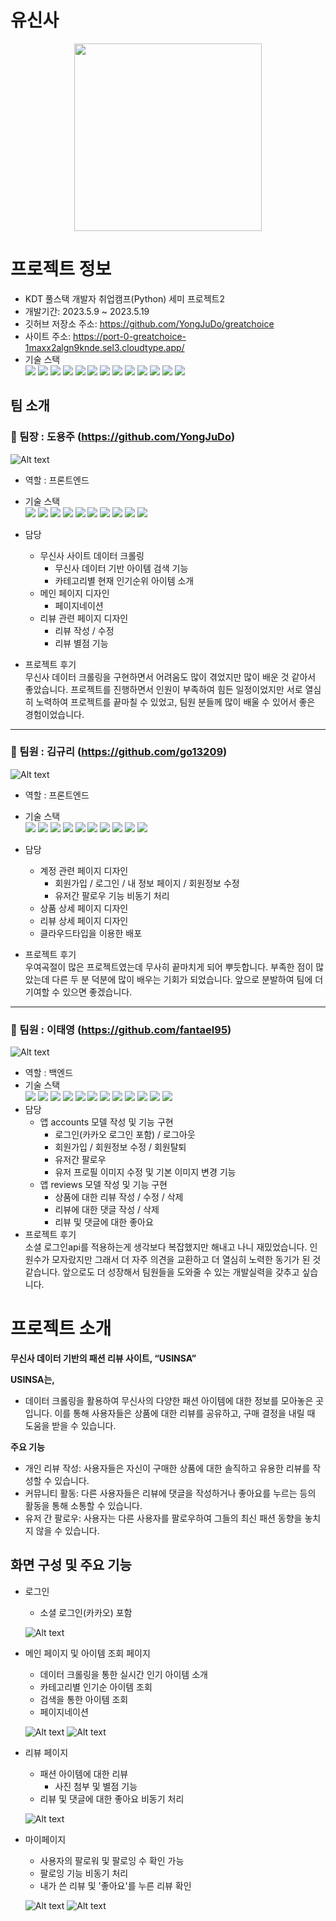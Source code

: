 # 유신사
<p align="center"><img src=".\static\img\logo.png" height="300"></p>

# 프로젝트 정보
- KDT 풀스택 개발자 취업캠프(Python) 세미 프로젝트2
- 개발기간: 2023.5.9 ~ 2023.5.19
- 깃허브 저장소 주소: https://github.com/YongJuDo/greatchoice
- 사이트 주소: https://port-0-greatchoice-1maxx2algn9knde.sel3.cloudtype.app/
- 기술 스택  
    <img src="https://img.shields.io/badge/python-3776AB?style=for-the-badge&logo=python&logoColor=white">
    <img src="https://img.shields.io/badge/django-092E20?style=for-the-badge&logo=django&logoColor=white">
    <img src="https://img.shields.io/badge/kakao social login API-FFCD00?style=for-the-badge&logo=kakao&logoColor=white">
    <img src="https://img.shields.io/badge/mysql-4479A1?style=for-the-badge&logo=mysql&logoColor=white">
    <img src="https://img.shields.io/badge/html5-E34F26?style=for-the-badge&logo=html5&logoColor=white">
    <img src="https://img.shields.io/badge/css3-1572B6?style=for-the-badge&logo=css3&logoColor=white">
    <img src="https://img.shields.io/badge/javascript-F7DF1E?style=for-the-badge&logo=javascript&logoColor=white">
    <img src="https://img.shields.io/badge/axios-5A29E4?style=for-the-badge&logo=axios&logoColor=white">
    <img src="https://img.shields.io/badge/bootstrap-7952B3?style=for-the-badge&logo=bootstrap&logoColor=white">
    <img src="https://img.shields.io/badge/Tailwind CSS-06B6D4?style=for-the-badge">
    <img src="https://img.shields.io/badge/figma-F24E1E?style=for-the-badge&logo=figma&logoColor=white">
    <img src="https://img.shields.io/badge/notion-000000?style=for-the-badge&logo=notion&logoColor=white">
    <img src="https://img.shields.io/badge/github-181717?style=for-the-badge&logo=github&logoColor=white">

## 팀 소개
### 👑 팀장 : 도용주 (https://github.com/YongJuDo)
![Alt text](image.png)

- 역할 : 프론트엔드
- 기술 스택  
    <img src="https://img.shields.io/badge/python-3776AB?style=for-the-badge&logo=python&logoColor=white">
    <img src="https://img.shields.io/badge/django-092E20?style=for-the-badge&logo=django&logoColor=white">
    <img src="https://img.shields.io/badge/mysql-4479A1?style=for-the-badge&logo=mysql&logoColor=white">
    <img src="https://img.shields.io/badge/html5-E34F26?style=for-the-badge&logo=html5&logoColor=white">
    <img src="https://img.shields.io/badge/css3-1572B6?style=for-the-badge&logo=css3&logoColor=white">
    <img src="https://img.shields.io/badge/javascript-F7DF1E?style=for-the-badge&logo=javascript&logoColor=white">
    <img src="https://img.shields.io/badge/axios-5A29E4?style=for-the-badge&logo=axios&logoColor=white">
    <img src="https://img.shields.io/badge/bootstrap-7952B3?style=for-the-badge&logo=bootstrap&logoColor=white">
    <img src="https://img.shields.io/badge/Tailwind CSS-06B6D4?style=for-the-badge">
    <img src="https://img.shields.io/badge/figma-F24E1E?style=for-the-badge&logo=figma&logoColor=white">

- 담당
    - 무신사 사이트 데이터 크롤링
        - 무신사 데이터 기반 아이템 검색 기능
        - 카테고리별 현재 인기순위 아이템 소개
    - 메인 페이지 디자인
        - 페이지네이션
    - 리뷰 관련 페이지 디자인
        - 리뷰 작성 / 수정
        - 리뷰 별점 기능
- 프로젝트 후기  
    무신사 데이터 크롤링을 구현하면서 어려움도 많이 겪었지만 많이 배운 것 같아서 좋았습니다. 프로젝트를 진행하면서 인원이 부족하여 힘든 일정이었지만 서로 열심히 노력하여 프로젝트를 끝마칠 수 있었고, 팀원 분들께 많이 배울 수 있어서 좋은 경험이었습니다.

---

### 🍊 팀원 : 김규리 (https://github.com/go13209)
![Alt text](image-2.png)

- 역할 : 프론트엔드
- 기술 스택  
    <img src="https://img.shields.io/badge/python-3776AB?style=for-the-badge&logo=python&logoColor=white">
    <img src="https://img.shields.io/badge/django-092E20?style=for-the-badge&logo=django&logoColor=white">
    <img src="https://img.shields.io/badge/mysql-4479A1?style=for-the-badge&logo=mysql&logoColor=white">
    <img src="https://img.shields.io/badge/html5-E34F26?style=for-the-badge&logo=html5&logoColor=white">
    <img src="https://img.shields.io/badge/css3-1572B6?style=for-the-badge&logo=css3&logoColor=white">
    <img src="https://img.shields.io/badge/javascript-F7DF1E?style=for-the-badge&logo=javascript&logoColor=white">
    <img src="https://img.shields.io/badge/axios-5A29E4?style=for-the-badge&logo=axios&logoColor=white">
    <img src="https://img.shields.io/badge/bootstrap-7952B3?style=for-the-badge&logo=bootstrap&logoColor=white">
    <img src="https://img.shields.io/badge/Tailwind CSS-06B6D4?style=for-the-badge">
    <img src="https://img.shields.io/badge/notion-000000?style=for-the-badge&logo=notion&logoColor=white">

- 담당
    - 계정 관련 페이지 디자인
        - 회원가입 / 로그인 / 내 정보 페이지 / 회원정보 수정
        - 유저간 팔로우 기능 비동기 처리
    - 상품 상세 페이지 디자인
    - 리뷰 상세 페이지 디자인
    - 클라우드타입을 이용한 배포
- 프로젝트 후기  
    우여곡절이 많은 프로젝트였는데 무사히 끝마치게 되어 뿌듯합니다. 부족한 점이 많았는데 다른 두 분 덕분에 많이 배우는 기회가 되었습니다. 앞으로 분발하여 팀에 더 기여할 수 있으면 좋겠습니다.

---

### 🥳 팀원 : 이태영 (https://github.com/fantael95)
![Alt text](image-1.png)

- 역할 : 백엔드
- 기술 스택  
    <img src="https://img.shields.io/badge/python-3776AB?style=for-the-badge&logo=python&logoColor=white">
    <img src="https://img.shields.io/badge/django-092E20?style=for-the-badge&logo=django&logoColor=white">
    <img src="https://img.shields.io/badge/kakao social login API-FFCD00?style=for-the-badge&logo=kakao&logoColor=white">
    <img src="https://img.shields.io/badge/mysql-4479A1?style=for-the-badge&logo=mysql&logoColor=white">
    <img src="https://img.shields.io/badge/html5-E34F26?style=for-the-badge&logo=html5&logoColor=white">
    <img src="https://img.shields.io/badge/css3-1572B6?style=for-the-badge&logo=css3&logoColor=white">
    <img src="https://img.shields.io/badge/javascript-F7DF1E?style=for-the-badge&logo=javascript&logoColor=white">
    <img src="https://img.shields.io/badge/axios-5A29E4?style=for-the-badge&logo=axios&logoColor=white">
    <img src="https://img.shields.io/badge/bootstrap-7952B3?style=for-the-badge&logo=bootstrap&logoColor=white">
    <img src="https://img.shields.io/badge/Tailwind CSS-06B6D4?style=for-the-badge">
    <img src="https://img.shields.io/badge/notion-000000?style=for-the-badge&logo=notion&logoColor=white">
    <img src="https://img.shields.io/badge/github-181717?style=for-the-badge&logo=github&logoColor=white">
- 담당
    - 앱 accounts 모델 작성 및 기능 구현
        - 로그인(카카오 로그인 포함) / 로그아웃
        - 회원가입 / 회원정보 수정 / 회원탈퇴
        - 유저간 팔로우
        - 유저 프로필 이미지 수정 및 기본 이미지 변경 기능
    - 앱 reviews 모델 작성 및 기능 구현
        - 상품에 대한 리뷰 작성 / 수정 / 삭제
        - 리뷰에 대한 댓글 작성 / 삭제
        - 리뷰 및 댓글에 대한 좋아요
- 프로젝트 후기  
    소셜 로그인api를 적용하는게 생각보다 복잡했지만 해내고 나니 재밌었습니다. 인원수가 모자랐지만 그래서 더 자주 의견을 교환하고 더 열심히 노력한 동기가 된 것 같습니다. 앞으로도 더 성장해서 팀원들을 도와줄 수 있는 개발실력을 갖추고 싶습니다. 

# 프로젝트 소개

**무신사 데이터 기반의 패션 리뷰 사이트, “USINSA”**

**USINSA는,**

- 데이터 크롤링을 활용하여 무신사의 다양한 패션 아이템에 대한 정보를 모아놓은 곳입니다. 이를 통해 사용자들은 상품에 대한 리뷰를 공유하고, 구매 결정을 내릴 때 도움을 받을 수 있습니다.

**주요 기능**
- 개인 리뷰 작성: 사용자들은 자신이 구매한 상품에 대한 솔직하고 유용한 리뷰를 작성할 수 있습니다.
- 커뮤니티 활동: 다른 사용자들은 리뷰에 댓글을 작성하거나 좋아요를 누르는 등의 활동을 통해 소통할 수 있습니다.
- 유저 간 팔로우: 사용자는 다른 사용자를 팔로우하여 그들의 최신 패션 동향을 놓치지 않을 수 있습니다.

## 화면 구성 및 주요 기능
- 로그인
    - 소셜 로그인(카카오) 포함
    
    ![Alt text](image-3.png)
    
- 메인 페이지 및 아이템 조회 페이지
    - 데이터 크롤링을 통한 실시간 인기 아이템 소개
    - 카테고리별 인기순 아이템 조회
    - 검색을 통한 아이템 조회
    - 페이지네이션

    ![Alt text](image-4.png)
    ![Alt text](image-5.png)
    
- 리뷰 페이지
    - 패션 아이템에 대한 리뷰
        - 사진 첨부 및 별점 기능
    - 리뷰 및 댓글에 대한 좋아요 비동기 처리

    ![Alt text](image-6.png)

- 마이페이지
    - 사용자의 팔로워 및 팔로잉 수 확인 가능
    - 팔로잉 기능 비동기 처리
    - 내가 쓴 리뷰 및 '좋아요'를 누른 리뷰 확인

    ![Alt text](image-7.png)
    ![Alt text](image-8.png)